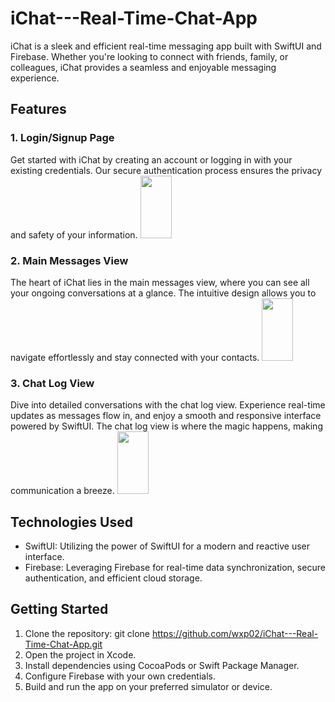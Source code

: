 # iChat---Real-Time-Chat-App
iChat is a sleek and efficient real-time messaging app built with SwiftUI and Firebase. Whether you're looking to connect with friends, family, or colleagues, iChat provides a seamless and enjoyable messaging experience.

## Features
### 1. Login/Signup Page
Get started with iChat by creating an account or logging in with your existing credentials. Our secure authentication process ensures the privacy and safety of your information.
<img src="https://github.com/wxp02/iChat---Real-Time-Chat-App/assets/83505161/9e5fb03d-a0c5-4daf-bb5e-c63f8e314fc4" width="50" height="100">


### 2. Main Messages View
The heart of iChat lies in the main messages view, where you can see all your ongoing conversations at a glance. The intuitive design allows you to navigate effortlessly and stay connected with your contacts.
<img src="https://github.com/wxp02/iChat---Real-Time-Chat-App/assets/83505161/b7f42f0c-968a-4616-b828-6328717c3fa9" width="50" height="100">

### 3. Chat Log View
Dive into detailed conversations with the chat log view. Experience real-time updates as messages flow in, and enjoy a smooth and responsive interface powered by SwiftUI. The chat log view is where the magic happens, making communication a breeze.
<img src="https://github.com/wxp02/iChat---Real-Time-Chat-App/assets/83505161/3a5dae62-ad27-4c08-bd81-57eeb912be18" width="50" height="100">

## Technologies Used
* SwiftUI: Utilizing the power of SwiftUI for a modern and reactive user interface.
* Firebase: Leveraging Firebase for real-time data synchronization, secure authentication, and efficient cloud storage.

## Getting Started
1) Clone the repository: git clone https://github.com/wxp02/iChat---Real-Time-Chat-App.git
2) Open the project in Xcode.
3) Install dependencies using CocoaPods or Swift Package Manager.
4) Configure Firebase with your own credentials.
5) Build and run the app on your preferred simulator or device.
